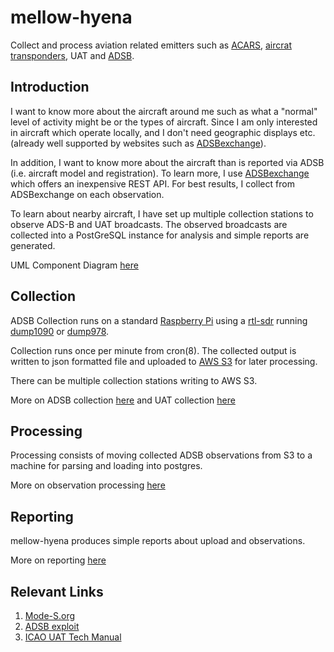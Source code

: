 mellow-hyena
=============

Collect and process aviation related emitters such as [ACARS](https://en.wikipedia.org/wiki/ACARS), [aircrat transponders](https://en.wikipedia.org/wiki/Aviation_transponder_interrogation_modes), UAT and [ADSB](https://en.wikipedia.org/wiki/Automatic_Dependent_Surveillance%E2%80%93Broadcast).

## Introduction
I want to know more about the aircraft around me such as what a "normal" level of activity might be or the types of aircraft.  Since I am only interested in aircraft which operate locally, and I don't need geographic displays etc. (already well supported by websites such as [ADSBexchange](https://adsbexchange.com/)).

In addition, I want to know more about the aircraft than is reported via ADSB (i.e. aircraft model and registration).  To learn more, I use [ADSBexchange](https://rapidapi.com/adsbx/api/adsbexchange-com1) which offers an inexpensive REST API.  For best results, I collect from ADSBexchange on each observation.

To learn about nearby aircraft, I have set up multiple collection stations to observe ADS-B and UAT broadcasts.  The observed broadcasts are collected into a PostGreSQL instance for analysis and simple reports are generated.

UML Component Diagram [here](https://github.com/guycole/mellow-hyena/blob/main/uml/hyena-component.png)

## Collection
ADSB Collection runs on a standard [Raspberry Pi](https://www.raspberrypi.org/) using a [rtl-sdr](https://osmocom.org/projects/rtl-sdr/wiki/rtl-sdr) running [dump1090](https://github.com/antirez/dump1090) or [dump978](https://github.com/mutability/dump978).

Collection runs once per minute from cron(8).  The collected output is written to json formatted file and uploaded to [AWS S3](https://aws.amazon.com/pm/serv-s3) for later processing.

There can be multiple collection stations writing to AWS S3.

More on ADSB collection [here](https://github.com/guycole/mellow-hyena/tree/main/src/adsb-collect/README.md) and UAT collection [here](https://github.com/guycole/mellow-hyena/blob/main/src/uat-collect/README.md)

## Processing

Processing consists of moving collected ADSB observations from S3 to a machine for parsing and loading into postgres.  

More on observation processing [here](https://github.com/guycole/mellow-hyena/blob/main/src/back-end/README.md)

## Reporting

mellow-hyena produces simple reports about upload and observations.  

More on reporting [here](https://github.com/guycole/mellow-hyena/blob/main/src/back-end/README.md)

## Relevant Links

1. [Mode-S.org](https://mode-s.org)
1. [ADSB exploit](https://journals.open.tudelft.nl/joas/article/view/7229/5774)
1. [ICAO UAT Tech Manual](https://www.icao.int/safety/acp/Inactive%20working%20groups%20library/ACP-WG-C-UAT-4/UAT-SWG04-WP05%20-%20Draft%20Tech%20Manual-V0-4%20.pdf#search=UAT%20Tech%20Manual)

